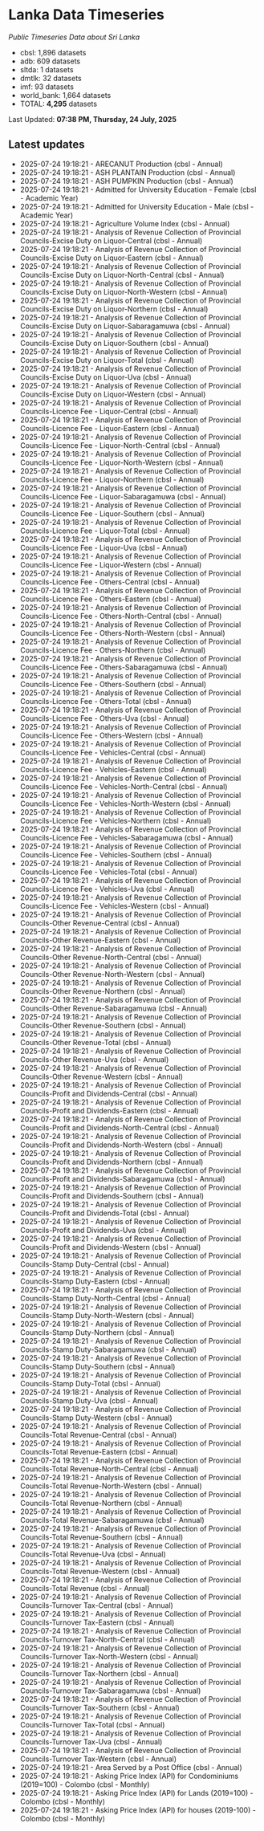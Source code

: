 # Lanka Data Timeseries
*Public Timeseries Data about Sri Lanka*

* cbsl: 1,896 datasets
* adb: 609 datasets
* sltda: 1 datasets
* dmtlk: 32 datasets
* imf: 93 datasets
* world_bank: 1,664 datasets
* TOTAL: **4,295** datasets

Last Updated: **07:38 PM, Thursday, 24 July, 2025**

## Latest updates

* 2025-07-24 19:18:21 - ARECANUT Production (cbsl - Annual)
* 2025-07-24 19:18:21 - ASH PLANTAIN Production (cbsl - Annual)
* 2025-07-24 19:18:21 - ASH PUMPKIN Production (cbsl - Annual)
* 2025-07-24 19:18:21 - Admitted for University Education - Female (cbsl - Academic Year)
* 2025-07-24 19:18:21 - Admitted for University Education - Male (cbsl - Academic Year)
* 2025-07-24 19:18:21 - Agriculture Volume Index (cbsl - Annual)
* 2025-07-24 19:18:21 - Analysis of Revenue Collection of Provincial Councils-Excise Duty on Liquor-Central (cbsl - Annual)
* 2025-07-24 19:18:21 - Analysis of Revenue Collection of Provincial Councils-Excise Duty on Liquor-Eastern (cbsl - Annual)
* 2025-07-24 19:18:21 - Analysis of Revenue Collection of Provincial Councils-Excise Duty on Liquor-North-Central (cbsl - Annual)
* 2025-07-24 19:18:21 - Analysis of Revenue Collection of Provincial Councils-Excise Duty on Liquor-North-Western (cbsl - Annual)
* 2025-07-24 19:18:21 - Analysis of Revenue Collection of Provincial Councils-Excise Duty on Liquor-Northern (cbsl - Annual)
* 2025-07-24 19:18:21 - Analysis of Revenue Collection of Provincial Councils-Excise Duty on Liquor-Sabaragamuwa (cbsl - Annual)
* 2025-07-24 19:18:21 - Analysis of Revenue Collection of Provincial Councils-Excise Duty on Liquor-Southern (cbsl - Annual)
* 2025-07-24 19:18:21 - Analysis of Revenue Collection of Provincial Councils-Excise Duty on Liquor-Total (cbsl - Annual)
* 2025-07-24 19:18:21 - Analysis of Revenue Collection of Provincial Councils-Excise Duty on Liquor-Uva (cbsl - Annual)
* 2025-07-24 19:18:21 - Analysis of Revenue Collection of Provincial Councils-Excise Duty on Liquor-Western (cbsl - Annual)
* 2025-07-24 19:18:21 - Analysis of Revenue Collection of Provincial Councils-Licence Fee - Liquor-Central (cbsl - Annual)
* 2025-07-24 19:18:21 - Analysis of Revenue Collection of Provincial Councils-Licence Fee - Liquor-Eastern (cbsl - Annual)
* 2025-07-24 19:18:21 - Analysis of Revenue Collection of Provincial Councils-Licence Fee - Liquor-North-Central (cbsl - Annual)
* 2025-07-24 19:18:21 - Analysis of Revenue Collection of Provincial Councils-Licence Fee - Liquor-North-Western (cbsl - Annual)
* 2025-07-24 19:18:21 - Analysis of Revenue Collection of Provincial Councils-Licence Fee - Liquor-Northern (cbsl - Annual)
* 2025-07-24 19:18:21 - Analysis of Revenue Collection of Provincial Councils-Licence Fee - Liquor-Sabaragamuwa (cbsl - Annual)
* 2025-07-24 19:18:21 - Analysis of Revenue Collection of Provincial Councils-Licence Fee - Liquor-Southern (cbsl - Annual)
* 2025-07-24 19:18:21 - Analysis of Revenue Collection of Provincial Councils-Licence Fee - Liquor-Total (cbsl - Annual)
* 2025-07-24 19:18:21 - Analysis of Revenue Collection of Provincial Councils-Licence Fee - Liquor-Uva (cbsl - Annual)
* 2025-07-24 19:18:21 - Analysis of Revenue Collection of Provincial Councils-Licence Fee - Liquor-Western (cbsl - Annual)
* 2025-07-24 19:18:21 - Analysis of Revenue Collection of Provincial Councils-Licence Fee - Others-Central (cbsl - Annual)
* 2025-07-24 19:18:21 - Analysis of Revenue Collection of Provincial Councils-Licence Fee - Others-Eastern (cbsl - Annual)
* 2025-07-24 19:18:21 - Analysis of Revenue Collection of Provincial Councils-Licence Fee - Others-North-Central (cbsl - Annual)
* 2025-07-24 19:18:21 - Analysis of Revenue Collection of Provincial Councils-Licence Fee - Others-North-Western (cbsl - Annual)
* 2025-07-24 19:18:21 - Analysis of Revenue Collection of Provincial Councils-Licence Fee - Others-Northern (cbsl - Annual)
* 2025-07-24 19:18:21 - Analysis of Revenue Collection of Provincial Councils-Licence Fee - Others-Sabaragamuwa (cbsl - Annual)
* 2025-07-24 19:18:21 - Analysis of Revenue Collection of Provincial Councils-Licence Fee - Others-Southern (cbsl - Annual)
* 2025-07-24 19:18:21 - Analysis of Revenue Collection of Provincial Councils-Licence Fee - Others-Total (cbsl - Annual)
* 2025-07-24 19:18:21 - Analysis of Revenue Collection of Provincial Councils-Licence Fee - Others-Uva (cbsl - Annual)
* 2025-07-24 19:18:21 - Analysis of Revenue Collection of Provincial Councils-Licence Fee - Others-Western (cbsl - Annual)
* 2025-07-24 19:18:21 - Analysis of Revenue Collection of Provincial Councils-Licence Fee - Vehicles-Central (cbsl - Annual)
* 2025-07-24 19:18:21 - Analysis of Revenue Collection of Provincial Councils-Licence Fee - Vehicles-Eastern (cbsl - Annual)
* 2025-07-24 19:18:21 - Analysis of Revenue Collection of Provincial Councils-Licence Fee - Vehicles-North-Central (cbsl - Annual)
* 2025-07-24 19:18:21 - Analysis of Revenue Collection of Provincial Councils-Licence Fee - Vehicles-North-Western (cbsl - Annual)
* 2025-07-24 19:18:21 - Analysis of Revenue Collection of Provincial Councils-Licence Fee - Vehicles-Northern (cbsl - Annual)
* 2025-07-24 19:18:21 - Analysis of Revenue Collection of Provincial Councils-Licence Fee - Vehicles-Sabaragamuwa (cbsl - Annual)
* 2025-07-24 19:18:21 - Analysis of Revenue Collection of Provincial Councils-Licence Fee - Vehicles-Southern (cbsl - Annual)
* 2025-07-24 19:18:21 - Analysis of Revenue Collection of Provincial Councils-Licence Fee - Vehicles-Total (cbsl - Annual)
* 2025-07-24 19:18:21 - Analysis of Revenue Collection of Provincial Councils-Licence Fee - Vehicles-Uva (cbsl - Annual)
* 2025-07-24 19:18:21 - Analysis of Revenue Collection of Provincial Councils-Licence Fee - Vehicles-Western (cbsl - Annual)
* 2025-07-24 19:18:21 - Analysis of Revenue Collection of Provincial Councils-Other Revenue-Central (cbsl - Annual)
* 2025-07-24 19:18:21 - Analysis of Revenue Collection of Provincial Councils-Other Revenue-Eastern (cbsl - Annual)
* 2025-07-24 19:18:21 - Analysis of Revenue Collection of Provincial Councils-Other Revenue-North-Central (cbsl - Annual)
* 2025-07-24 19:18:21 - Analysis of Revenue Collection of Provincial Councils-Other Revenue-North-Western (cbsl - Annual)
* 2025-07-24 19:18:21 - Analysis of Revenue Collection of Provincial Councils-Other Revenue-Northern (cbsl - Annual)
* 2025-07-24 19:18:21 - Analysis of Revenue Collection of Provincial Councils-Other Revenue-Sabaragamuwa (cbsl - Annual)
* 2025-07-24 19:18:21 - Analysis of Revenue Collection of Provincial Councils-Other Revenue-Southern (cbsl - Annual)
* 2025-07-24 19:18:21 - Analysis of Revenue Collection of Provincial Councils-Other Revenue-Total (cbsl - Annual)
* 2025-07-24 19:18:21 - Analysis of Revenue Collection of Provincial Councils-Other Revenue-Uva (cbsl - Annual)
* 2025-07-24 19:18:21 - Analysis of Revenue Collection of Provincial Councils-Other Revenue-Western (cbsl - Annual)
* 2025-07-24 19:18:21 - Analysis of Revenue Collection of Provincial Councils-Profit and Dividends-Central (cbsl - Annual)
* 2025-07-24 19:18:21 - Analysis of Revenue Collection of Provincial Councils-Profit and Dividends-Eastern (cbsl - Annual)
* 2025-07-24 19:18:21 - Analysis of Revenue Collection of Provincial Councils-Profit and Dividends-North-Central (cbsl - Annual)
* 2025-07-24 19:18:21 - Analysis of Revenue Collection of Provincial Councils-Profit and Dividends-North-Western (cbsl - Annual)
* 2025-07-24 19:18:21 - Analysis of Revenue Collection of Provincial Councils-Profit and Dividends-Northern (cbsl - Annual)
* 2025-07-24 19:18:21 - Analysis of Revenue Collection of Provincial Councils-Profit and Dividends-Sabaragamuwa (cbsl - Annual)
* 2025-07-24 19:18:21 - Analysis of Revenue Collection of Provincial Councils-Profit and Dividends-Southern (cbsl - Annual)
* 2025-07-24 19:18:21 - Analysis of Revenue Collection of Provincial Councils-Profit and Dividends-Total (cbsl - Annual)
* 2025-07-24 19:18:21 - Analysis of Revenue Collection of Provincial Councils-Profit and Dividends-Uva (cbsl - Annual)
* 2025-07-24 19:18:21 - Analysis of Revenue Collection of Provincial Councils-Profit and Dividends-Western (cbsl - Annual)
* 2025-07-24 19:18:21 - Analysis of Revenue Collection of Provincial Councils-Stamp Duty-Central (cbsl - Annual)
* 2025-07-24 19:18:21 - Analysis of Revenue Collection of Provincial Councils-Stamp Duty-Eastern (cbsl - Annual)
* 2025-07-24 19:18:21 - Analysis of Revenue Collection of Provincial Councils-Stamp Duty-North-Central (cbsl - Annual)
* 2025-07-24 19:18:21 - Analysis of Revenue Collection of Provincial Councils-Stamp Duty-North-Western (cbsl - Annual)
* 2025-07-24 19:18:21 - Analysis of Revenue Collection of Provincial Councils-Stamp Duty-Northern (cbsl - Annual)
* 2025-07-24 19:18:21 - Analysis of Revenue Collection of Provincial Councils-Stamp Duty-Sabaragamuwa (cbsl - Annual)
* 2025-07-24 19:18:21 - Analysis of Revenue Collection of Provincial Councils-Stamp Duty-Southern (cbsl - Annual)
* 2025-07-24 19:18:21 - Analysis of Revenue Collection of Provincial Councils-Stamp Duty-Total (cbsl - Annual)
* 2025-07-24 19:18:21 - Analysis of Revenue Collection of Provincial Councils-Stamp Duty-Uva (cbsl - Annual)
* 2025-07-24 19:18:21 - Analysis of Revenue Collection of Provincial Councils-Stamp Duty-Western (cbsl - Annual)
* 2025-07-24 19:18:21 - Analysis of Revenue Collection of Provincial Councils-Total Revenue-Central (cbsl - Annual)
* 2025-07-24 19:18:21 - Analysis of Revenue Collection of Provincial Councils-Total Revenue-Eastern (cbsl - Annual)
* 2025-07-24 19:18:21 - Analysis of Revenue Collection of Provincial Councils-Total Revenue-North-Central (cbsl - Annual)
* 2025-07-24 19:18:21 - Analysis of Revenue Collection of Provincial Councils-Total Revenue-North-Western (cbsl - Annual)
* 2025-07-24 19:18:21 - Analysis of Revenue Collection of Provincial Councils-Total Revenue-Northern (cbsl - Annual)
* 2025-07-24 19:18:21 - Analysis of Revenue Collection of Provincial Councils-Total Revenue-Sabaragamuwa (cbsl - Annual)
* 2025-07-24 19:18:21 - Analysis of Revenue Collection of Provincial Councils-Total Revenue-Southern (cbsl - Annual)
* 2025-07-24 19:18:21 - Analysis of Revenue Collection of Provincial Councils-Total Revenue-Uva (cbsl - Annual)
* 2025-07-24 19:18:21 - Analysis of Revenue Collection of Provincial Councils-Total Revenue-Western (cbsl - Annual)
* 2025-07-24 19:18:21 - Analysis of Revenue Collection of Provincial Councils-Total Revenue (cbsl - Annual)
* 2025-07-24 19:18:21 - Analysis of Revenue Collection of Provincial Councils-Turnover Tax-Central (cbsl - Annual)
* 2025-07-24 19:18:21 - Analysis of Revenue Collection of Provincial Councils-Turnover Tax-Eastern (cbsl - Annual)
* 2025-07-24 19:18:21 - Analysis of Revenue Collection of Provincial Councils-Turnover Tax-North-Central (cbsl - Annual)
* 2025-07-24 19:18:21 - Analysis of Revenue Collection of Provincial Councils-Turnover Tax-North-Western (cbsl - Annual)
* 2025-07-24 19:18:21 - Analysis of Revenue Collection of Provincial Councils-Turnover Tax-Northern (cbsl - Annual)
* 2025-07-24 19:18:21 - Analysis of Revenue Collection of Provincial Councils-Turnover Tax-Sabaragamuwa (cbsl - Annual)
* 2025-07-24 19:18:21 - Analysis of Revenue Collection of Provincial Councils-Turnover Tax-Southern (cbsl - Annual)
* 2025-07-24 19:18:21 - Analysis of Revenue Collection of Provincial Councils-Turnover Tax-Total (cbsl - Annual)
* 2025-07-24 19:18:21 - Analysis of Revenue Collection of Provincial Councils-Turnover Tax-Uva (cbsl - Annual)
* 2025-07-24 19:18:21 - Analysis of Revenue Collection of Provincial Councils-Turnover Tax-Western (cbsl - Annual)
* 2025-07-24 19:18:21 - Area Served by a Post Office (cbsl - Annual)
* 2025-07-24 19:18:21 - Asking Price Index (API) for Condominiums (2019=100) - Colombo (cbsl - Monthly)
* 2025-07-24 19:18:21 - Asking Price Index (API) for Lands (2019=100) - Colombo (cbsl - Monthly)
* 2025-07-24 19:18:21 - Asking Price Index (API) for houses (2019-100) - Colombo (cbsl - Monthly)